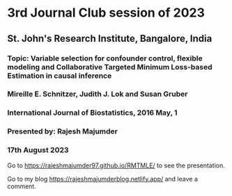 # 3rd Journal Club session of 2023
## St. John's Research Institute, Bangalore, India

### Topic: Variable selection for confounder control, flexible modeling and Collaborative Targeted Minimum Loss-based Estimation in causal inference
### Mireille E. Schnitzer, Judith J. Lok and Susan Gruber
### International Journal of Biostatistics, 2016 May, 1

### Presented by: Rajesh Majumder
### 17th August 2023

Go to https://rajeshmajumder97.github.io/RMTMLE/ to see the presentation.

Go to my blog  https://rajeshmajumderblog.netlify.app/ and leave a comment.
